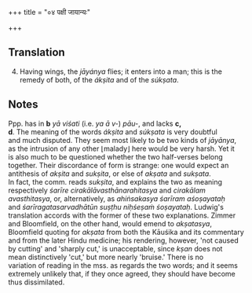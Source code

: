 +++
title = "०४ पक्षी जायान्यः"

+++
## Translation
4. Having wings, the *jāyánya* flies; it enters into a man; this is the  
remedy of both, of the *ákṣita* and of the *súkṣata*.

## Notes
Ppp. has in **b** *yā viśati* (i.e. *ya ā v-*) *pāu-*, and lacks **c,  
d**. The meaning of the words *ákṣita* and *súkṣata* is very doubtful  
and much disputed. They seem most likely to be two kinds of *jāyānya*,  
as the intrusion of any other ⌊malady⌋ here would be very harsh. Yet it  
is also much to be questioned whether the two half-verses belong  
together. Their discordance of form is strange: one would expect an  
antithesis of *akṣita* and *sukṣita*, or else of *akṣata* and *sukṣata*.  
In fact, the comm. reads *sukṣita*, and explains the two as meaning  
respectively *śarīre cirakālāvasthānarahitasya* and *cirakālam  
avasthitasya*, or, alternatively, as *ahiṅsakasya śarīram aśoṣayataḥ*  
and *śarīragatasarvadhātūn suṣṭhu niḥśeṣaṁ śoṣayataḥ*. Ludwig's  
translation accords with the former of these two explanations. Zimmer  
and Bloomfield, on the other hand, would emend to *akṣatasya*,  
Bloomfield quoting for *akṣata* from both the Kāuśika and its commentary  
and from the later Hindu medicine; his rendering, however, 'not caused  
by cutting' and 'sharply cut,' is unacceptable, since *kṣan* does not  
mean distinctively 'cut,' but more nearly 'bruise.' There is no  
variation of reading in the mss. as regards the two words; and it seems  
extremely unlikely that, if they once agreed, they should have become  
thus dissimilated.
